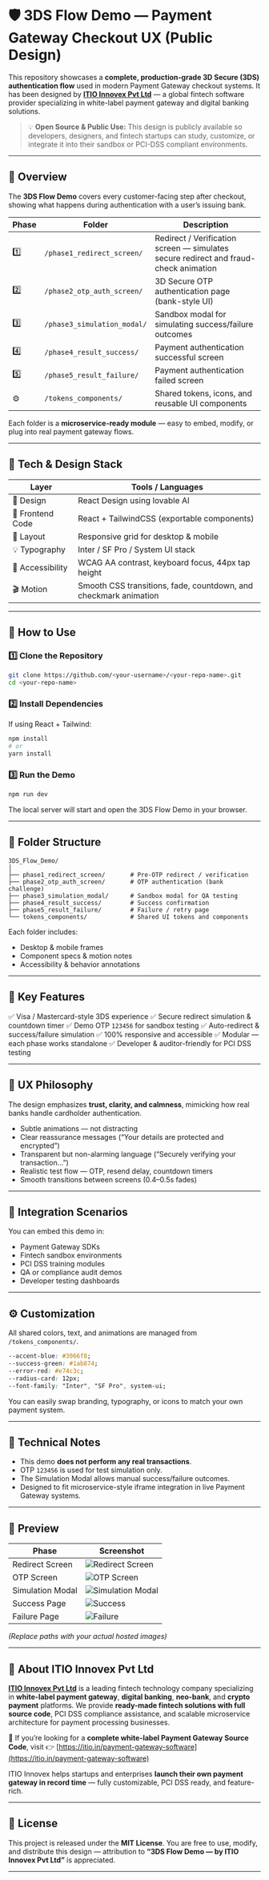 # 🛡️ 3DS Flow Demo — Payment Gateway Checkout UX (Public Design)

This repository showcases a **complete, production-grade 3D Secure (3DS) authentication flow** used in modern Payment Gateway checkout systems.
It has been designed by **[ITIO Innovex Pvt Ltd](https://www.itio.in)** — a global fintech software provider specializing in white-label payment gateway and digital banking solutions.

> 💡 **Open Source & Public Use:**
> This design is publicly available so developers, designers, and fintech startups can study, customize, or integrate it into their sandbox or PCI-DSS compliant environments.

---

## 📘 Overview

The **3DS Flow Demo** covers every customer-facing step after checkout, showing what happens during authentication with a user’s issuing bank.

| Phase | Folder                      | Description                                                                          |
| ----- | --------------------------- | ------------------------------------------------------------------------------------ |
| 1️⃣   | `/phase1_redirect_screen/`  | Redirect / Verification screen — simulates secure redirect and fraud-check animation |
| 2️⃣   | `/phase2_otp_auth_screen/`  | 3D Secure OTP authentication page (bank-style UI)                                    |
| 3️⃣   | `/phase3_simulation_modal/` | Sandbox modal for simulating success/failure outcomes                                |
| 4️⃣   | `/phase4_result_success/`   | Payment authentication successful screen                                             |
| 5️⃣   | `/phase5_result_failure/`   | Payment authentication failed screen                                                 |
| ⚙️    | `/tokens_components/`       | Shared tokens, icons, and reusable UI components                                     |

Each folder is a **microservice-ready module** — easy to embed, modify, or plug into real payment gateway flows.

---

## 🧩 Tech & Design Stack

| Layer            | Tools / Languages                                                |
| ---------------- | ---------------------------------------------------------------- |
| 🎨 Design        | React Design using lovable AI   |
| 🧱 Frontend Code | React + TailwindCSS (exportable components)                      |
| 📐 Layout        | Responsive grid for desktop & mobile                             |
| 💡 Typography    | Inter / SF Pro / System UI stack                                 |
| 🔐 Accessibility | WCAG AA contrast, keyboard focus, 44px tap height                |
| 🎬 Motion        | Smooth CSS transitions, fade, countdown, and checkmark animation |

---

## 🚀 How to Use

### 1️⃣ Clone the Repository

```bash
git clone https://github.com/<your-username>/<your-repo-name>.git
cd <your-repo-name>
```

### 2️⃣ Install Dependencies

If using React + Tailwind:

```bash
npm install
# or
yarn install
```

### 3️⃣ Run the Demo

```bash
npm run dev
```

The local server will start and open the 3DS Flow Demo in your browser.

---

## 🧭 Folder Structure

```
3DS_Flow_Demo/
│
├── phase1_redirect_screen/       # Pre-OTP redirect / verification
├── phase2_otp_auth_screen/       # OTP authentication (bank challenge)
├── phase3_simulation_modal/      # Sandbox modal for QA testing
├── phase4_result_success/        # Success confirmation
├── phase5_result_failure/        # Failure / retry page
└── tokens_components/            # Shared UI tokens and components
```

Each folder includes:

* Desktop & mobile frames
* Component specs & motion notes
* Accessibility & behavior annotations

---

## 💬 Key Features

✅ Visa / Mastercard-style 3DS experience
✅ Secure redirect simulation & countdown timer
✅ Demo OTP `123456` for sandbox testing
✅ Auto-redirect & success/failure simulation
✅ 100% responsive and accessible
✅ Modular — each phase works standalone
✅ Developer & auditor-friendly for PCI DSS testing

---

## 🧠 UX Philosophy

The design emphasizes **trust, clarity, and calmness**, mimicking how real banks handle cardholder authentication.

* Subtle animations — not distracting
* Clear reassurance messages (“Your details are protected and encrypted”)
* Transparent but non-alarming language (“Securely verifying your transaction…”)
* Realistic test flow — OTP, resend delay, countdown timers
* Smooth transitions between screens (0.4–0.5s fades)

---

## 🧩 Integration Scenarios

You can embed this demo in:

* Payment Gateway SDKs
* Fintech sandbox environments
* PCI DSS training modules
* QA or compliance audit demos
* Developer testing dashboards

---

## ⚙️ Customization

All shared colors, text, and animations are managed from `/tokens_components/`.

```css
--accent-blue: #3066f8;
--success-green: #1ab874;
--error-red: #e74c3c;
--radius-card: 12px;
--font-family: "Inter", "SF Pro", system-ui;
```

You can easily swap branding, typography, or icons to match your own payment system.

---

## 🧰 Technical Notes

* This demo **does not perform any real transactions**.
* OTP `123456` is used for test simulation only.
* The Simulation Modal allows manual success/failure outcomes.
* Designed to fit microservice-style iframe integration in live Payment Gateway systems.

---

## 📸 Preview

| Phase            | Screenshot                             |
| ---------------- | -------------------------------------- |
| Redirect Screen  | ![Redirect Screen](assets/phase1.png)  |
| OTP Screen       | ![OTP Screen](assets/phase2.png)       |
| Simulation Modal | ![Simulation Modal](assets/phase3.png) |
| Success Page     | ![Success](assets/phase4.png)          |
| Failure Page     | ![Failure](assets/phase5.png)          |

*(Replace paths with your actual hosted images)*

---

## 🏢 About ITIO Innovex Pvt Ltd

**[ITIO Innovex Pvt Ltd](https://www.itio.in)** is a leading fintech technology company specializing in **white-label payment gateway**, **digital banking**, **neo-bank**, and **crypto payment** platforms.
We provide **ready-made fintech solutions with full source code**, PCI DSS compliance assistance, and scalable microservice architecture for payment processing businesses.

🔹 If you’re looking for a **complete white-label Payment Gateway Source Code**,
visit 👉 [https://itio.in/payment-gateway-software](https://itio.in/payment-gateway-software)

ITIO Innovex helps startups and enterprises **launch their own payment gateway in record time** — fully customizable, PCI DSS ready, and feature-rich.

---

## 🧾 License

This project is released under the **MIT License**.
You are free to use, modify, and distribute this design — attribution to
**“3DS Flow Demo — by ITIO Innovex Pvt Ltd”** is appreciated.

---

